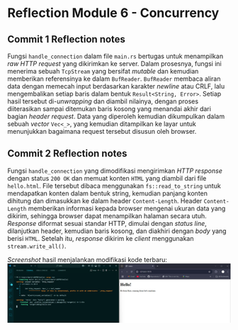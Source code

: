 # Reflection Module 6 - Concurrency

## Commit 1 Reflection notes
Fungsi `handle_connection` dalam file `main.rs` bertugas untuk menampilkan _raw HTTP request_ yang dikirimkan ke server. Dalam prosesnya, fungsi ini menerima sebuah `TcpStream` yang bersifat _mutable_ dan kemudian memberikan referensinya ke dalam `BufReader`. `BufReader` membaca aliran data dengan memecah input berdasarkan karakter _newline_ atau CRLF, lalu mengembalikan setiap baris dalam bentuk `Result<String, Error>`. Setiap hasil tersebut di-_unwrapping_ dan diambil nilainya, dengan proses diiterasikan sampai ditemukan baris kosong yang menandai akhir dari bagian _header request_. Data yang diperoleh kemudian dikumpulkan dalam sebuah _vector_ `Vec<_>`, yang kemudian ditampilkan ke layar untuk menunjukkan bagaimana request tersebut disusun oleh browser.

## Commit 2 Reflection notes
Fungsi `handle_connection` yang dimodifikasi mengirimkan _HTTP response_ dengan status `200 OK` dan memuat konten `HTML` yang diambil dari file `hello.html`. File tersebut dibaca menggunakan `fs::read_to_string` untuk mendapatkan konten dalam bentuk string, kemudian panjang konten dihitung dan dimasukkan ke dalam header `Content-Length`. Header `Content-Length` memberikan informasi kepada browser mengenai ukuran data yang dikirim, sehingga browser dapat menampilkan halaman secara utuh. _Response_ diformat sesuai standar HTTP, dimulai dengan _status line_, dilanjutkan header, kemudian baris kosong, dan diakhiri dengan _body_ yang berisi `HTML`. Setelah itu, _response_ dikirim ke _client_ menggunakan `stream.write_all()`.

_Screenshot_ hasil menjalankan modifikasi kode terbaru:
![Commit 2 screen capture](./commit2.png)